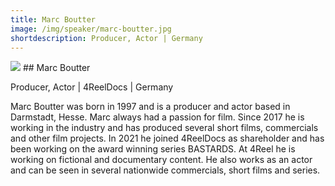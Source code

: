```yaml
---
title: Marc Boutter
image: /img/speaker/marc-boutter.jpg
shortdescription: Producer, Actor | Germany
---
```

<img src="/img/speaker/marc-boutter.jpg">
## Marc Boutter

Producer, Actor | 4ReelDocs | Germany

Marc Boutter was born in 1997 and is a producer and actor based in Darmstadt, Hesse. Marc always had a passion for film. Since 2017 he is working in the industry and has produced several short films, commercials and other film projects. In 2021 he joined 4ReelDocs as shareholder and has been working on the award winning series BASTARDS. At 4Reel he is working on fictional and documentary content. He also works as an actor and can be seen in several nationwide commercials, short films and series.
